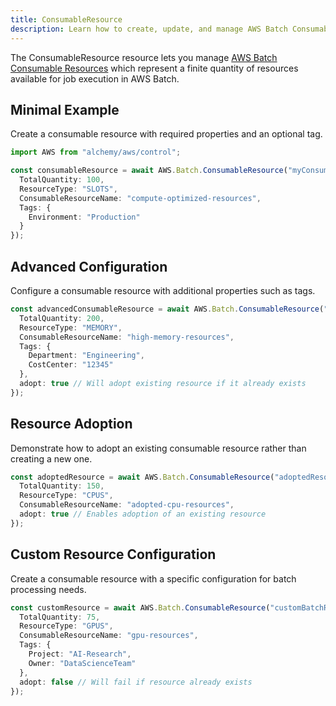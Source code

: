 ```yaml
---
title: ConsumableResource
description: Learn how to create, update, and manage AWS Batch ConsumableResources using Alchemy Cloud Control.
---
```


The ConsumableResource resource lets you manage [AWS Batch Consumable Resources](https://docs.aws.amazon.com/batch/latest/userguide/) which represent a finite quantity of resources available for job execution in AWS Batch.

## Minimal Example

Create a consumable resource with required properties and an optional tag.

```ts
import AWS from "alchemy/aws/control";

const consumableResource = await AWS.Batch.ConsumableResource("myConsumableResource", {
  TotalQuantity: 100,
  ResourceType: "SLOTS",
  ConsumableResourceName: "compute-optimized-resources",
  Tags: {
    Environment: "Production"
  }
});
```

## Advanced Configuration

Configure a consumable resource with additional properties such as tags.

```ts
const advancedConsumableResource = await AWS.Batch.ConsumableResource("advancedResource", {
  TotalQuantity: 200,
  ResourceType: "MEMORY",
  ConsumableResourceName: "high-memory-resources",
  Tags: {
    Department: "Engineering",
    CostCenter: "12345"
  },
  adopt: true // Will adopt existing resource if it already exists
});
```

## Resource Adoption

Demonstrate how to adopt an existing consumable resource rather than creating a new one.

```ts
const adoptedResource = await AWS.Batch.ConsumableResource("adoptedResource", {
  TotalQuantity: 150,
  ResourceType: "CPUS",
  ConsumableResourceName: "adopted-cpu-resources",
  adopt: true // Enables adoption of an existing resource
});
```

## Custom Resource Configuration

Create a consumable resource with a specific configuration for batch processing needs.

```ts
const customResource = await AWS.Batch.ConsumableResource("customBatchResource", {
  TotalQuantity: 75,
  ResourceType: "GPUS",
  ConsumableResourceName: "gpu-resources",
  Tags: {
    Project: "AI-Research",
    Owner: "DataScienceTeam"
  },
  adopt: false // Will fail if resource already exists
});
```